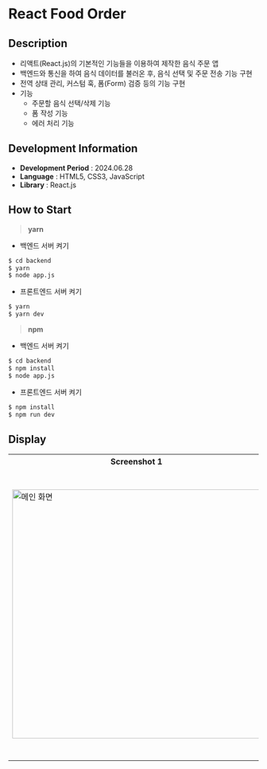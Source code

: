 # React Food Order

## Description

- 리액트(React.js)의 기본적인 기능들을 이용하여 제작한 음식 주문 앱
- 백엔드와 통신을 하여 음식 데이터를 불러온 후, 음식 선택 및 주문 전송 기능 구현
- 전역 상태 관리, 커스텀 훅, 폼(Form) 검증 등의 기능 구현
- 기능
  - 주문할 음식 선택/삭제 기능
  - 폼 작성 기능
  - 에러 처리 기능

## Development Information

- **Development Period** : 2024.06.28
- **Language** : HTML5, CSS3, JavaScript
- **Library** : React.js

## How to Start

> **yarn**

- 백엔드 서버 켜기

```bash
$ cd backend
$ yarn
$ node app.js
```

- 프론트엔드 서버 켜기

```bash
$ yarn
$ yarn dev
```

> **npm**

- 백엔드 서버 켜기

```bash
$ cd backend
$ npm install
$ node app.js
```

- 프론트엔드 서버 켜기

```bash
$ npm install
$ npm run dev
```

## Display

<table>
<tr>
  <th>Screenshot 1</th>
  <th>Screenshot 2</th>
</tr>
<tr>
  <td><img src="./picture1.png" alt="메인 화면" width=500 /></td>
  <td><img src="./picture2.gif" alt="메인 화면" width=580 /></td>
</tr>
</table>
